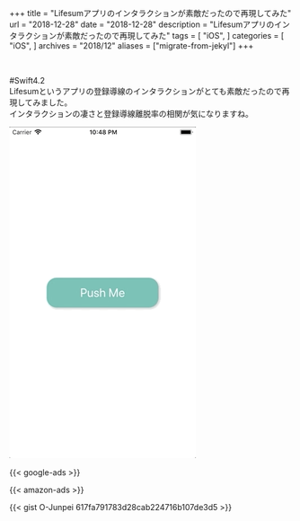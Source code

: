 +++
title = "Lifesumアプリのインタラクションが素敵だったので再現してみた"
url = "2018-12-28"
date = "2018-12-28"
description = "Lifesumアプリのインタラクションが素敵だったので再現してみた"
tags = [
  "iOS",
]
categories = [
    "iOS",
]
archives = "2018/12"
aliases = ["migrate-from-jekyl"]
+++

<br>

#Swift4.2  
Lifesumというアプリの登録導線のインタラクションがとても素敵だったので再現してみました。  
インタラクションの凄さと登録導線離脱率の相関が気になりますね。  

![alt](1.gif)

<!-- Google Ads -->
{{< google-ads >}}

<!-- Amazon Ads -->
{{< amazon-ads >}}


{{< gist O-Junpei 617fa791783d28cab224716b107de3d5 >}}
